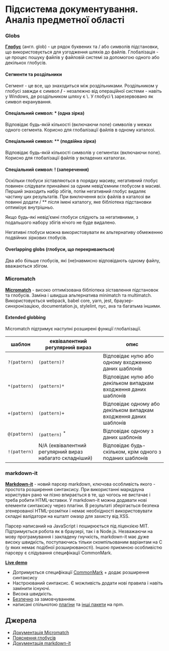 # Підсистема документування. Аналіз предметної області

### Globs 

__[Глобус](https://gulpjs.com/docs/en/getting-started/explaining-globs/)__ (англ. glob) - це рядок буквених та / або символів підстановки, що використовується для узгодження шляхів до файлів. 
Глобалізація - це процес пошуку файлів у файловій системі за допомогою одного або декількох глобусів.

#### Сегменти та роздільники
Сегмент - це все, що знаходиться між роздільниками. Роздільником у глобусі завжди є символ **/** - незалежно від операційної системи - навіть у Windows, де роздільником шляху є \\. У глобусі **\\** зарезервовано як символ екранування.

#### Спеціальний символ: * (одна зірка)
Відповідає будь-якій кількості (включаючи none) символів у межах одного сегмента. Корисно для глобалізації файлів в одному каталозі.

#### Спеціальний символ: ** (подвійна зірка)
Відповідає будь-якій кількості символів у сегментах (включаючи none). Корисно для глобалізації файлів у вкладених каталогах. 

#### Спеціальний символ: ! (заперечення)
Оскільки глобуси зіставляються в порядку масиву, негативний глобус повинен слідувати принаймні за одним невід'ємним глобусом в масиві. Перший знаходить набір збігів, потім негативний глобус видаляє частину цих результатів. При виключення всіх файлів в каталозі ви повинні додати / ** після імені каталогу, яке бібліотека підстановки оптимізує внутрішньо.

Якщо будь-які невід'ємні глобуси слідують за негативними, з подальшого набору збігів нічого не буде видалено.

Негативні глобуси можна використовувати як альтернативу обмеженню подвійних зіркових глобусів.

#### Overlapping globs (глобуси, що перекриваються)
Два або більше глобусів, які (не)навмисно відповідають одному файлу, вважаються збігом. 

### Micromatch
__[Micromatch](https://www.npmjs.com/package/micromatch)__ - високо оптимізована бібліотека зіставлення підстановок та глобусів. Заміна і швидша альтернатива minimatch та multimatch. Використовується webpack, babel core, yarn, jest, браузер-синхронізацією, documentation.js, stylelint, nyc, ava та багатьма іншими.

#### Extended globbing

Micromatch підтримує наступні розширені функції глобалізації.

| **шаблон** | **еквівалентний регулярний вираз** | **опис** |
| --- | --- | --- |
| `?(pattern)` | `(pattern)?` | Відповідає нулю або одному входженню даних шаблонів |
| `*(pattern)` | `(pattern)*` | Відповідає нулю або декільком випадкам входження даних шаблонів |
| `+(pattern)` | `(pattern)+` | Відповідає одному або декільком випадкам входження даних шаблонів |
| `@(pattern)` | `(pattern)` <sup>*</sup> | Відповідає одному з даних шаблонів |
| `!(pattern)` | N/A (еквівалентний регулярний вираз набагато складніший) | Відповідає будь-скільком, крім одного з поданих шаблонів |

### markdown-it
__[Markdown-it](https://www.npmjs.com/package/markdown-it)__ - новий парсер markdown, ключова особливість якого - простота розширення синтаксису. При використанні маркдауна користувач рано чи пізно впирається в те, що чогось не вистачає і треба робити HTML-вставки. У markdown-it можна додавати нові елементи синтаксису через плагіни. В результаті зберігається безпека згенерованої HTML-розмітки і немає необхідності використовувати складні валідатори на кшталт owasp для захисту від XSS.

Парсер написаний на JavaScript і поширюється під ліцензією MIT. Підтримується робота як в браузері, так і в Node.js. Незважаючи на мову програмування і закладену гнучкість, markdown-it має дуже високу швидкість, поступаючись тільки скомпільованим варіантам на С (у яких немає подібної розширюваності). Іншою приємною особливістю парсеру є слідування специфікації CommonMark.

__[Live demo](https://markdown-it.github.io)__

- Дотримується специфікації [CommonMark](http://spec.commonmark.org/) + додає розширення синтаксису
- Настроюваний синтаксис. Є можливість додати нові правила і навіть замінити існуючі.
- Висока швидкість.
- [Безпечно](https://github.com/markdown-it/markdown-it/tree/master/docs/security.md) за замовчуванням.
- написані спільнотою [плагіни](https://www.npmjs.org/browse/keyword/markdown-it-plugin) та [інші пакети](https://www.npmjs.org/browse/keyword/markdown-it) на npm.

## Джерела
* [Документація Micromatch](https://github.com/micromatch/micromatch)
* [Пояснення глобусів](https://gulpjs.com/docs/en/getting-started/explaining-globs/)
* [Документація markdown-it](https://github.com/markdown-it/markdown-it)
